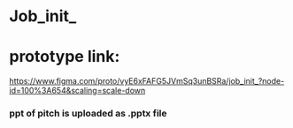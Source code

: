 # Job_init_

# prototype link:
https://www.figma.com/proto/vyE6xFAFG5JVmSq3unBSRa/job_init_?node-id=100%3A654&scaling=scale-down

### ppt of pitch is uploaded as .pptx file 

